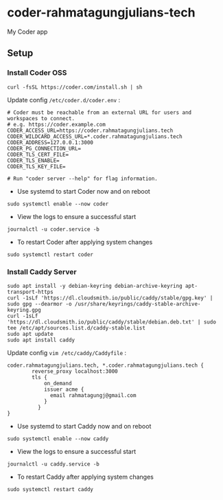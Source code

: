 # coder-rahmatagungjulians-tech
My Coder app

## Setup 

### Install Coder OSS
```
curl -fsSL https://coder.com/install.sh | sh
```

Update config `/etc/coder.d/coder.env` :
```
# Coder must be reachable from an external URL for users and workspaces to connect.
# e.g. https://coder.example.com
CODER_ACCESS_URL=https://coder.rahmatagungjulians.tech
CODER_WILDCARD_ACCESS_URL=*.coder.rahmatagungjulians.tech
CODER_ADDRESS=127.0.0.1:3000
CODER_PG_CONNECTION_URL=
CODER_TLS_CERT_FILE=
CODER_TLS_ENABLE=
CODER_TLS_KEY_FILE=

# Run "coder server --help" for flag information.                                                   
```

- Use systemd to start Coder now and on reboot
```
sudo systemctl enable --now coder
```

- View the logs to ensure a successful start
```
journalctl -u coder.service -b
```

- To restart Coder after applying system changes
```
sudo systemctl restart coder
```

### Install Caddy Server
```
sudo apt install -y debian-keyring debian-archive-keyring apt-transport-https
curl -1sLf 'https://dl.cloudsmith.io/public/caddy/stable/gpg.key' | sudo gpg --dearmor -o /usr/share/keyrings/caddy-stable-archive-keyring.gpg
curl -1sLf 'https://dl.cloudsmith.io/public/caddy/stable/debian.deb.txt' | sudo tee /etc/apt/sources.list.d/caddy-stable.list
sudo apt update
sudo apt install caddy
```

Update config `vim /etc/caddy/Caddyfile` :
```
coder.rahmatagungjulians.tech, *.coder.rahmatagungjulians.tech {
        reverse_proxy localhost:3000
        tls {
            on_demand
            issuer acme {
              email rahmatagungj@gmail.com
            }
          }
}
```

- Use systemd to start Caddy now and on reboot
```
sudo systemctl enable --now caddy
```

- View the logs to ensure a successful start
```
journalctl -u caddy.service -b
```

- To restart Caddy after applying system changes
```
sudo systemctl restart caddy
```
